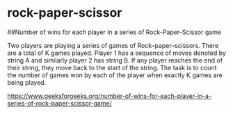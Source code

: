 # rock-paper-scissor

##Number of wins for each player in a series of Rock-Paper-Scissor game

Two players are playing a series of games of Rock–paper–scissors. There are a total of K games played. Player 1 has a sequence of moves denoted by string A and similarly player 2 has string B. If any player reaches the end of their string, they move back to the start of the string. The task is to count the number of games won by each of the player when exactly K games are being played.

https://www.geeksforgeeks.org/number-of-wins-for-each-player-in-a-series-of-rock-paper-scissor-game/
